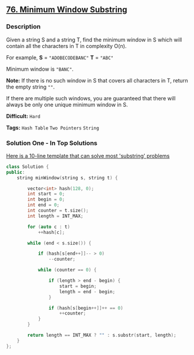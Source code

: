 ## [76. Minimum Window Substring](https://leetcode.com/problems/minimum-window-substring/description/)

### Description

Given a string S and a string T, find the minimum window in S which will contain all the characters in T in complexity O(n).

For example,
**S** = `"ADOBECODEBANC"`
**T** = `"ABC"`

Minimum window is `"BANC"`.

**Note:**
If there is no such window in S that covers all characters in T, return the empty string `""`.

If there are multiple such windows, you are guaranteed that there will always be only one unique minimum window in S.

**Difficult:** `Hard`

**Tags:** `Hash Table` `Two Pointers` `String`

### Solution One - In Top Solutions

[Here is a 10-line template that can solve most 'substring' problems](https://discuss.leetcode.com/topic/30941/here-is-a-10-line-template-that-can-solve-most-substring-problems)

```c++
class Solution {
public:
    string minWindow(string s, string t) {

        vector<int> hash(128, 0);
        int start = 0;
        int begin = 0;
        int end = 0;
        int counter = t.size();
        int length = INT_MAX;

        for (auto c : t)
            ++hash[c];

        while (end < s.size()) {

            if (hash[s[end++]]-- > 0)
                --counter;

            while (counter == 0) {

                if (length > end - begin) {
                    start = begin;
                    length = end - begin;
                }

                if (hash[s[begin++]]++ == 0)
                    ++counter;
            }
        }

        return length == INT_MAX ? "" : s.substr(start, length);
    }
};
```
